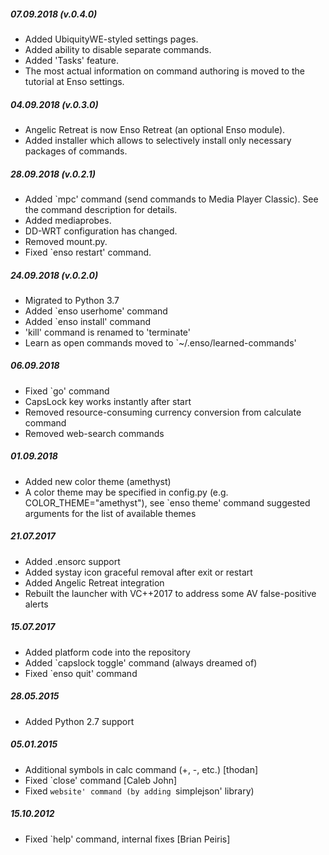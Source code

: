##### 07.09.2018 (v.0.4.0)

* Added UbiquityWE-styled settings pages.
* Added ability to disable separate commands.
* Added 'Tasks' feature.
* The most actual information on command authoring is moved to the tutorial at Enso settings. 

##### 04.09.2018 (v.0.3.0)

* Angelic Retreat is now Enso Retreat (an optional Enso module).
* Added installer which allows to selectively install only necessary packages of commands.

##### 28.09.2018 (v.0.2.1)

* Added `mpc' command (send commands to Media Player Classic). See the command description for details.
* Added mediaprobes.
* DD-WRT configuration has changed.
* Removed mount.py.
* Fixed `enso restart' command.

##### 24.09.2018 (v.0.2.0)

* Migrated to Python 3.7
* Added `enso userhome' command
* Added `enso install' command
* 'kill' command is renamed to 'terminate'
* Learn as open commands moved to `~/.enso/learned-commands'

##### 06.09.2018

* Fixed `go' command
* CapsLock key works instantly after start
* Removed resource-consuming currency conversion from calculate command
* Removed web-search commands

##### 01.09.2018

* Added new color theme (amethyst)
* A color theme may be specified in config.py (e.g. COLOR_THEME="amethyst"),
see `enso theme' command suggested arguments for the list of available themes

##### 21.07.2017

* Added .ensorc support
* Added systay icon graceful removal after exit or restart
* Added Angelic Retreat integration
* Rebuilt the launcher with VC++2017 to address some AV false-positive alerts

##### 15.07.2017

* Added platform code into the repository
* Added `capslock toggle' command (always dreamed of)
* Fixed `enso quit' command

##### 28.05.2015

* Added Python 2.7 support

##### 05.01.2015

* Additional symbols in calc command (+, -, etc.) [thodan]
* Fixed `close' command [Caleb John]
* Fixed `website' command (by adding `simplejson' library)

##### 15.10.2012

* Fixed `help' command, internal fixes [Brian Peiris]